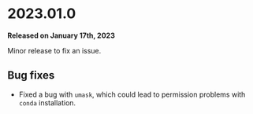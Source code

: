 # 2023.01.0

**Released on January 17th, 2023**

Minor release to fix an issue.

## Bug fixes

- Fixed a bug with `umask`, which could lead to permission problems with `conda` installation.
